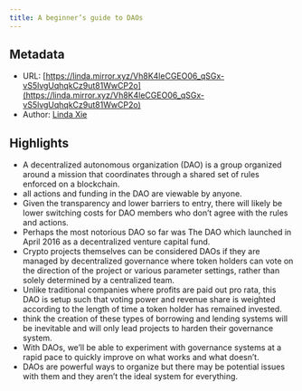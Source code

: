 ```yaml
---
title: A beginner’s guide to DAOs
---
```

## Metadata
* URL: [https://linda.mirror.xyz/Vh8K4leCGEO06_qSGx-vS5lvgUqhqkCz9ut81WwCP2o](https://linda.mirror.xyz/Vh8K4leCGEO06_qSGx-vS5lvgUqhqkCz9ut81WwCP2o)
* Author: [Linda Xie](None)

## Highlights
* A decentralized autonomous organization (DAO) is a group organized around a mission that coordinates through a shared set of rules enforced on a blockchain.
* all actions and funding in the DAO are viewable by anyone.
* Given the transparency and lower barriers to entry, there will likely be lower switching costs for DAO members who don’t agree with the rules and actions.
* Perhaps the most notorious DAO so far was The DAO which launched in April 2016 as a decentralized venture capital fund.
* Crypto projects themselves can be considered DAOs if they are managed by decentralized governance where token holders can vote on the direction of the project or various parameter settings, rather than solely determined by a centralized team.
* Unlike traditional companies where profits are paid out pro rata, this DAO is setup such that voting power and revenue share is weighted according to the length of time a token holder has remained invested.
* think the creation of these types of borrowing and lending systems will be inevitable and will only lead projects to harden their governance system.
* With DAOs, we’ll be able to experiment with governance systems at a rapid pace to quickly improve on what works and what doesn’t.
* DAOs are powerful ways to organize but there may be potential issues with them and they aren’t the ideal system for everything.